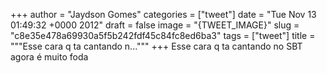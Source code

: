 
+++
author = "Jaydson Gomes"
categories = ["tweet"]
date = "Tue Nov 13 01:49:32 +0000 2012"
draft = false
image = "{TWEET_IMAGE}"
slug = "c8e35e478a69930a5f5b242fdf45c84fc8ed6ba3"
tags = ["tweet"]
title = """Esse cara q ta cantando n..."""
+++
Esse cara q ta cantando no SBT agora é muito foda
